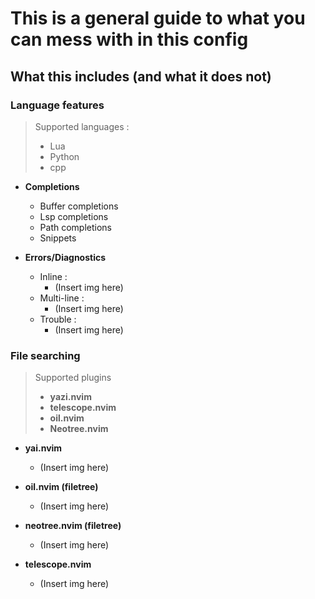 # This is a general guide to what you can mess with in this config

## What this includes (and what it does not)

### Language features

> Supported languages :
> - Lua 
> - Python
> - cpp

- **Completions** 

  - Buffer completions
  - Lsp completions
  - Path completions
  - Snippets

- **Errors/Diagnostics**

  - Inline : 
    - (Insert img here)
  - Multi-line :
    - (Insert img here)
  - Trouble :
    - (Insert img here)

### File searching

> Supported plugins
> - **yazi.nvim**
> - **telescope.nvim**
> - **oil.nvim**
> - **Neotree.nvim**

- **yai.nvim**
  - (Insert img here)

- **oil.nvim (filetree)**
  - (Insert img here)

- **neotree.nvim (filetree)**
  - (Insert img here)

- **telescope.nvim**
  - (Insert img here)
